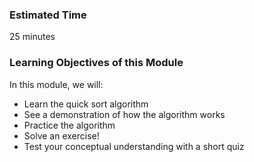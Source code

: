 ### Estimated Time

25 minutes

### Learning Objectives of this Module

In this module, we will:

  -  Learn the quick sort algorithm
  -  See a demonstration of how the algorithm works
  -  Practice the algorithm
  - Solve an exercise!
  -  Test your conceptual understanding with a short quiz


